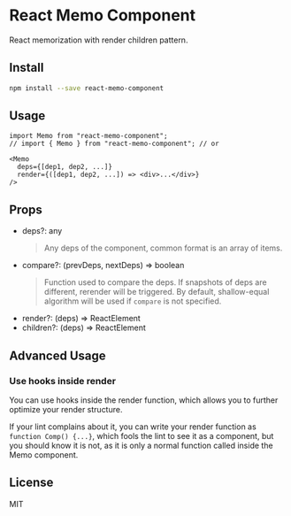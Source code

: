 # React Memo Component

React memorization with render children pattern.

## Install

```bash
npm install --save react-memo-component
```

## Usage

```tsx
import Memo from "react-memo-component";
// import { Memo } from "react-memo-component"; // or

<Memo
  deps={[dep1, dep2, ...]}
  render={([dep1, dep2, ...]) => <div>...</div>}
/>
```

## Props

- deps?: any
  > Any deps of the component, common format is an array of items.
- compare?: (prevDeps, nextDeps) => boolean
  > Function used to compare the deps. If snapshots of deps are different, rerender will be triggered.
  > By default, shallow-equal algorithm will be used if `compare` is not specified.
- render?: (deps) => ReactElement
- children?: (deps) => ReactElement

## Advanced Usage

### Use hooks inside render

You can use hooks inside the render function, which allows you to further optimize your render structure.

If your lint complains about it, you can write your render function as `function Comp() {...}`, which fools the lint to 
see it as a component, but you should know it is not, as it is only a normal function called inside the Memo component.  

## License

MIT
